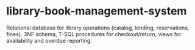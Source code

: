 # library-book-management-system
Relational database for library operations (catalog, lending, reservations, fines). 3NF schema, T-SQL procedures for checkout/return, views for availability and overdue reporting.
